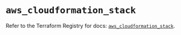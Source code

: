 # `aws_cloudformation_stack`

Refer to the Terraform Registry for docs: [`aws_cloudformation_stack`](https://registry.terraform.io/providers/hashicorp/aws/5.83.0/docs/resources/cloudformation_stack).

